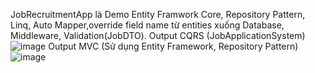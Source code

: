 JobRecruitmentApp là Demo  Entity Framwork Core, Repository Pattern, Linq, Auto Mapper,override field name từ entities xuống Database, Middleware, Validation(JobDTO).
Output CQRS (JobApplicationSystem)
![image](https://github.com/user-attachments/assets/9f4f0a40-31ac-49ec-a750-cfef26a1a606)
Output MVC (Sử dụng Entity Framework, Repository Pattern)
![image](https://github.com/user-attachments/assets/0bb89e6a-ce16-43e0-81c0-f7973e64773c)
